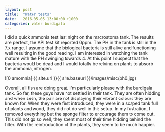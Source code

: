 ```yaml
---
layout: post
title:  "Water tests"
date:   2016-05-05 13:00:00 +1000
categories: water burdigala
---
```


I did a quick ammonia test last night on the macrostoma tank. The results are perfect, the API test kit reported 0ppm. The PH in the tank is still in the 7.x range. I assume that the biological bacteria is still alive and functioning well resulting in the good reading. I am interested in watching the tank mature with the PH swinging towards 4. At this point I suspect that the bacteria would be dead and I would totally be relying on plants to absorb the ammonia, nitrogen. 

![0 amomnia]({{ site.url }}{{ site.baseurl }}/images/misc/ph0.jpg)

Overall, all fish are doing great. I'm particularly please with the burdigala tank. So far, these guys have not settled in their tank. They are often hidding and when seen, the pair are not displaying their vibrant colours they are known for. When they were first introduced, they were in a scaped tank full of plants and wood, they did not do well in this setup. In my fustration, I removed everything but the sponge filter to encourage them to come out. This did not go so well, they spent most of their time hidding behind the filter. With the reintroduction of the plants, they seem to be much happier. 
